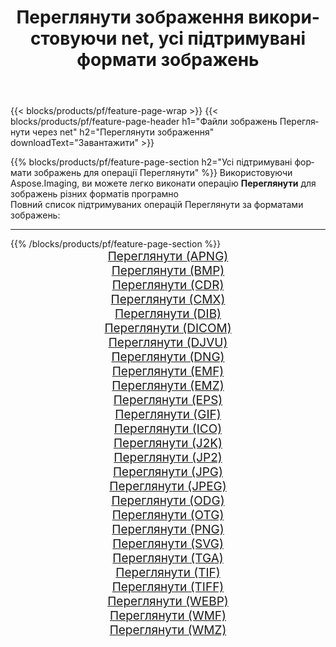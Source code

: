 ﻿---
title: Переглянути зображення використовуючи net, усі підтримувані формати зображень 
weight: 3920
url: /uk/net/viewer 
lang: uk
langdirlevel: 2
locales: zh-hans,ja,it,ru,de,es,fr,nl,id,lt,pl,pt,vi,tr,ko,zh-hant,ar,hi,th,sv,cs,uk,he
description: Використовуючи Aspose.Imaging, ви можете легко Переглянути зображення використовуючи  net
---

{{< blocks/products/pf/feature-page-wrap >}}
{{< blocks/products/pf/feature-page-header h1="Файли зображень Переглянути через net" h2="Переглянути зображення" downloadText="Завантажити" >}}


{{% blocks/products/pf/feature-page-section  h2="Усі підтримувані формати зображень для операції Переглянути" %}}
Використовуючи Aspose.Imaging, ви можете легко виконати операцiю **Переглянути** для  зображень різних форматів програмно
<br/>
Повний список підтримуваних операцій Переглянути за форматами зображень:
<hr/>
{{% /blocks/products/pf/feature-page-section %}}
<div class="container-fluid productfamilypage bg-gray">
    <div class="convertypes bg-gray agp-content section">
        <div class="container">
		<div class="row other-converters" style="gap: 10px;font-size: 19px;text-align:center;">
		    <div class='col-md-2 other-converter remove-lp remove-rp'><a href="/imaging/uk/net/viewer/apng" style="padding:15px;">Переглянути (APNG)</a></div><div class='col-md-2 other-converter remove-lp remove-rp'><a href="/imaging/uk/net/viewer/bmp" style="padding:15px;">Переглянути (BMP)</a></div><div class='col-md-2 other-converter remove-lp remove-rp'><a href="/imaging/uk/net/viewer/cdr" style="padding:15px;">Переглянути (CDR)</a></div><div class='col-md-2 other-converter remove-lp remove-rp'><a href="/imaging/uk/net/viewer/cmx" style="padding:15px;">Переглянути (CMX)</a></div><div class='col-md-2 other-converter remove-lp remove-rp'><a href="/imaging/uk/net/viewer/dib" style="padding:15px;">Переглянути (DIB)</a></div><div class='col-md-2 other-converter remove-lp remove-rp'><a href="/imaging/uk/net/viewer/dicom" style="padding:15px;">Переглянути (DICOM)</a></div><div class='col-md-2 other-converter remove-lp remove-rp'><a href="/imaging/uk/net/viewer/djvu" style="padding:15px;">Переглянути (DJVU)</a></div><div class='col-md-2 other-converter remove-lp remove-rp'><a href="/imaging/uk/net/viewer/dng" style="padding:15px;">Переглянути (DNG)</a></div><div class='col-md-2 other-converter remove-lp remove-rp'><a href="/imaging/uk/net/viewer/emf" style="padding:15px;">Переглянути (EMF)</a></div><div class='col-md-2 other-converter remove-lp remove-rp'><a href="/imaging/uk/net/viewer/emz" style="padding:15px;">Переглянути (EMZ)</a></div><div class='col-md-2 other-converter remove-lp remove-rp'><a href="/imaging/uk/net/viewer/eps" style="padding:15px;">Переглянути (EPS)</a></div><div class='col-md-2 other-converter remove-lp remove-rp'><a href="/imaging/uk/net/viewer/gif" style="padding:15px;">Переглянути (GIF)</a></div><div class='col-md-2 other-converter remove-lp remove-rp'><a href="/imaging/uk/net/viewer/ico" style="padding:15px;">Переглянути (ICO)</a></div><div class='col-md-2 other-converter remove-lp remove-rp'><a href="/imaging/uk/net/viewer/j2k" style="padding:15px;">Переглянути (J2K)</a></div><div class='col-md-2 other-converter remove-lp remove-rp'><a href="/imaging/uk/net/viewer/jp2" style="padding:15px;">Переглянути (JP2)</a></div><div class='col-md-2 other-converter remove-lp remove-rp'><a href="/imaging/uk/net/viewer/jpg" style="padding:15px;">Переглянути (JPG)</a></div><div class='col-md-2 other-converter remove-lp remove-rp'><a href="/imaging/uk/net/viewer/jpeg" style="padding:15px;">Переглянути (JPEG)</a></div><div class='col-md-2 other-converter remove-lp remove-rp'><a href="/imaging/uk/net/viewer/odg" style="padding:15px;">Переглянути (ODG)</a></div><div class='col-md-2 other-converter remove-lp remove-rp'><a href="/imaging/uk/net/viewer/otg" style="padding:15px;">Переглянути (OTG)</a></div><div class='col-md-2 other-converter remove-lp remove-rp'><a href="/imaging/uk/net/viewer/png" style="padding:15px;">Переглянути (PNG)</a></div><div class='col-md-2 other-converter remove-lp remove-rp'><a href="/imaging/uk/net/viewer/svg" style="padding:15px;">Переглянути (SVG)</a></div><div class='col-md-2 other-converter remove-lp remove-rp'><a href="/imaging/uk/net/viewer/tga" style="padding:15px;">Переглянути (TGA)</a></div><div class='col-md-2 other-converter remove-lp remove-rp'><a href="/imaging/uk/net/viewer/tif" style="padding:15px;">Переглянути (TIF)</a></div><div class='col-md-2 other-converter remove-lp remove-rp'><a href="/imaging/uk/net/viewer/tiff" style="padding:15px;">Переглянути (TIFF)</a></div><div class='col-md-2 other-converter remove-lp remove-rp'><a href="/imaging/uk/net/viewer/webp" style="padding:15px;">Переглянути (WEBP)</a></div><div class='col-md-2 other-converter remove-lp remove-rp'><a href="/imaging/uk/net/viewer/wmf" style="padding:15px;">Переглянути (WMF)</a></div><div class='col-md-2 other-converter remove-lp remove-rp'><a href="/imaging/uk/net/viewer/wmz" style="padding:15px;">Переглянути (WMZ)</a></div>
                </div>
        </div>
    </div>
</div>
<br/>
